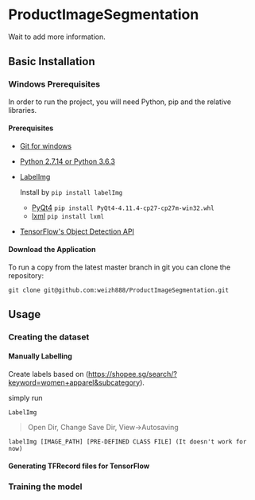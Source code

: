 # ProductImageSegmentation
Wait to add more information.

## Basic Installation

### Windows Prerequisites

In order to run the project, you will need Python, pip and the relative libraries.

#### Prerequisites

  - [Git for windows](https://git-for-windows.github.io/)
  - [Python 2.7.14 or Python 3.6.3](https://www.python.org/downloads/)
  - [LabelImg](https://github.com/tzutalin/labelImg)

    Install by `pip install labelImg`
      - [PyQt4](https://www.riverbankcomputing.com/software/pyqt/download)
        `pip install PyQt4-4.11.4-cp27-cp27m-win32.whl`
      - [lxml](http://lxml.de/installation.html)
        `pip install lxml`

  - [TensorFlow's Object Detection API](https://github.com/tensorflow/models/tree/master/research/object_detection)

#### Download the Application

To run a copy from the latest master branch in git you can clone the repository:

```
git clone git@github.com:weizh888/ProductImageSegmentation.git
```

## Usage

### Creating the dataset

#### Manually Labelling

Create labels based on (https://shopee.sg/search/?keyword=women+apparel&subcategory).

simply run
```
LabelImg
```
> Open Dir, Change Save Dir, View->Autosaving
```
labelImg [IMAGE_PATH] [PRE-DEFINED CLASS FILE] (It doesn't work for now)
```

#### Generating TFRecord files for TensorFlow

### Training the model
